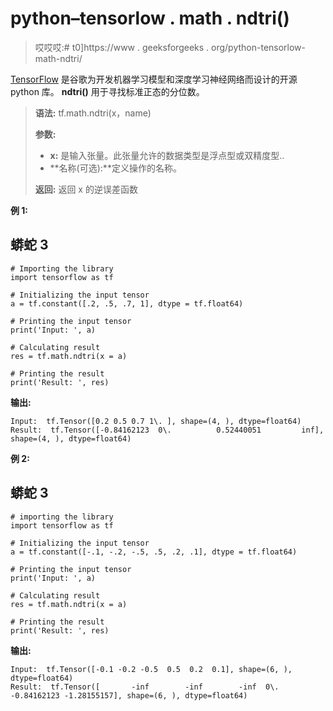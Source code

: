 # python–tensorlow . math . ndtri()

> 哎哎哎:# t0]https://www . geeksforgeeks . org/python-tensorlow-math-ndtri/

[TensorFlow](https://www.geeksforgeeks.org/introduction-to-tensorflow/) 是谷歌为开发机器学习模型和深度学习神经网络而设计的开源 python 库。 **ndtri()** 用于寻找标准正态的分位数。

> **语法:** tf.math.ndtri(x，name)
> 
> **参数:**
> 
> *   **x:** 是输入张量。此张量允许的数据类型是浮点型或双精度型..
> *   **名称(可选):**定义操作的名称。
> 
> **返回:**
> 返回 x 的逆误差函数

**例 1:**

## 蟒蛇 3

```
# Importing the library
import tensorflow as tf

# Initializing the input tensor
a = tf.constant([.2, .5, .7, 1], dtype = tf.float64)

# Printing the input tensor
print('Input: ', a)

# Calculating result
res = tf.math.ndtri(x = a)

# Printing the result
print('Result: ', res)
```

**输出:**

```
Input:  tf.Tensor([0.2 0.5 0.7 1\. ], shape=(4, ), dtype=float64)
Result:  tf.Tensor([-0.84162123  0\.          0.52440051         inf], shape=(4, ), dtype=float64)

```

**例 2:**

## 蟒蛇 3

```
# importing the library
import tensorflow as tf

# Initializing the input tensor
a = tf.constant([-.1, -.2, -.5, .5, .2, .1], dtype = tf.float64)

# Printing the input tensor
print('Input: ', a)

# Calculating result
res = tf.math.ndtri(x = a)

# Printing the result
print('Result: ', res)
```

**输出:**

```
Input:  tf.Tensor([-0.1 -0.2 -0.5  0.5  0.2  0.1], shape=(6, ), dtype=float64)
Result:  tf.Tensor([       -inf        -inf        -inf  0\.         -0.84162123 -1.28155157], shape=(6, ), dtype=float64)
```